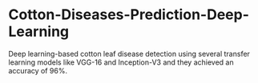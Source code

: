 # Cotton-Diseases-Prediction-Deep-Learning

Deep learning-based cotton leaf disease detection using several transfer learning models like VGG-16 and Inception-V3 and they achieved an accuracy of 96%.
